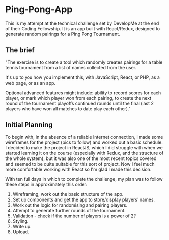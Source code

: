 # Ping-Pong-App

This is my attempt at the technical challenge set by DevelopMe at the end of their Coding Fellowship. It is an app built with React/Redux, designed to generate random pairings for a Ping Pong Tournament.


## The brief

"The exercise is to create a tool which randomly creates pairings for a table tennis tournament from a list of names collected from the user.

It's up to you how you implement this, with JavaScript, React, or PHP, as a web page, or as an app.

Optional advanced features might include:
ability to record scores for each player, or mark which player won from each pairing, to create the next round of the tournament playoffs
continued rounds until the final (last 2 players who have won all matches to date play each other)."


## Initial Planning

To begin with, in the absence of a  reliable Internet connection, I made some wireframes for the project (pics to follow) and worked out a basic schedule. I decided to make the project in ReactJS, which I did struggle with when we started learning it on the course (especially with Redux, and the structure of the whole system), but it was also one of the most recent topics covered and seemed to be quite suitable for this sort of project. Now I feel much more comfortable working with React so I'm glad I made this decision.

With ten full days in which to complete the challenge, my plan was to follow these steps in approximately this order:
1. Wireframing, work out the basic structure of the app.
2. Set up components and get the app to store/display players' names.
3. Work out the logic for randomising and pairing players.
4. Attempt to generate further rounds of the tournament.
5. Validation - check if the number of players is a power of 2?
6. Styling.
7. Write up.
8. Upload.
